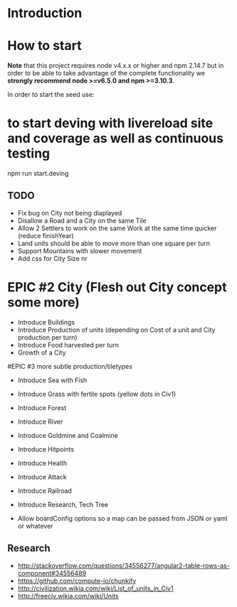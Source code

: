 # Introduction

# How to start

**Note** that this project requires node v4.x.x or higher and npm 2.14.7 but in order to be able to take advantage of the complete functionality we **strongly recommend node >=v6.5.0 and npm >=3.10.3**.

In order to start the seed use:

# to start deving with livereload site and coverage as well as continuous testing
npm run start.deving

## TODO
 - Fix bug on City not being diaplayed
 - Disallow a Road and a City on the same Tile
 - Allow 2 Settlers to work on the same Work at the same time quicker (reduce finishYear)
 - Land units should be able to move more than one square per turn
 - Support Mountains with slower movement
 - Add css for City Size nr

 # EPIC #2 City (Flesh out City concept some more)
 - Introduce Buildings
 - Introduce Production of units (depending on Cost of a unit and City production per turn)
 - Introduce Food harvested per turn
 - Growth of a City

 #EPIC #3 more subtle production/tiletypes
 - Introduce Sea with Fish
 - Introduce Grass with fertile spots (yellow dots in Civ1)
 - Introduce Forest
 - Introduce River
 - Introduce Goldmine and Coalmine

 - Introduce Hitpoints
 - Introduce Health
 - Introduce Attack
 - Introduce Railroad
 - Introduce Research, Tech Tree
 - Allow boardConfig options so a map can be passed from JSON or yaml or whatever

## Research
 - http://stackoverflow.com/questions/34556277/angular2-table-rows-as-component#34556489
 - https://github.com/compute-io/chunkify
 - http://civilization.wikia.com/wiki/List_of_units_in_Civ1
 - http://freeciv.wikia.com/wiki/Units